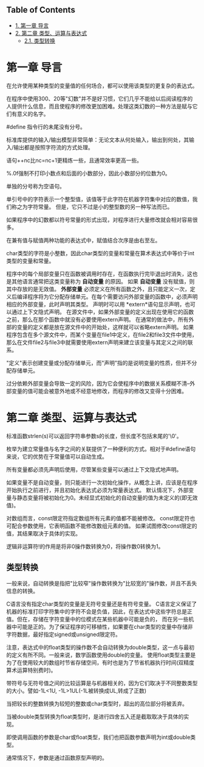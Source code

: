 <div id="table-of-contents">
<h2>Table of Contents</h2>
<div id="text-table-of-contents">
<ul>
<li><a href="#sec-1">1. 第一章 导言</a></li>
<li><a href="#sec-2">2. 第二章 类型、运算与表达式</a>
<ul>
<li><a href="#sec-2-1">2.1. 类型转换</a></li>
</ul>
</li>
</ul>
</div>
</div>

# 第一章 导言<a id="sec-1" name="sec-1"></a>

在允许使用某种类型的变量值的任何场合，都可以使用该类型的更复杂的表达式。

在程序中使用300、20等"幻数"并不是好习惯，它们几乎不能给以后阅读程序的人提供什么信息，而且使程序的修改更加困难。处理这类幻数的一种方法是赋与它们有意义的名字。

\#define 指令行的未尾没有分号。

标准库提供的输入/输出模型非常简单：无论文本从何处输入，输出到何处，其输入/输出都是按照字符流的方式处理。

语句++nc比nc=nc+1更精炼一些，且通常效率更高一些。

%.0f强制不打印小数点和后面的小数部分，因此小数部分的位数为0。

单独的分号称为空语句。

单引号中的字符表示一个整型值，该值等于此字符在机器字符集中对应的数值，我们称之为字符常量。
但是，它只不过是小的整型数的另一种写法而已。

如果程序中的幻数都以符号常量的形式出现，对程序进行大量修改就会相对容易很多。

在兼有值与赋值两种功能的表达式中，赋值结合次序是由右至左。

char类型的字符是小整数，因此char类型的变量和常量在算术表达式中等价于int类型的变量和常量。

程序中的每个局部变量只在函数被调用时存在，在函数执行完毕退出时消失，这也是其他语言通常把这类变量称为 **自动变量** 的原因。
如果 **自动变量** 没有赋值，则其中存放的是无效值。
 **外部变量** 必须定义在所有函数之外，且只能定义一次，定义后编译程序将为它分配存储单元。在每个需要访问外部变量的函数中，必须声明相应的外部变量，此时声明其类型。
声明时可以用 \*extern\*语句显示声明，也可以通过上下文隐式声明。
在源文件中，如果外部变量的定义出现在使用它的函数之前，那么在那个函数中就没有必要使用extern声明。
在通常的做法中，所有外部的变量的定义都是放在源文件中的开始处，这样就可以省略extern声明。
如果程序包含在多个源文件中，而某个变量在file1中定义，在file2和file3文件中使用，那么在文件file2与file3中就需要使用extern声明来建立该变量与其定义之间的联系。

"定义"表示创建变量或分配存储单元，而"声明"指的是说明变量的性质，但并不分配存储单元。

过分依赖外部变量会导致一定的风险，因为它会使程序中的数据关系模糊不清&#x2013;外部变量的值可能会被意外地或不经意地修改，而程序的修改又变得十分困难。

# 第二章 类型、运算与表达式<a id="sec-2" name="sec-2"></a>

标准函数strlen(s)可以返回字符串参数s的长度，但长度不包括末尾的'\\0'。

枚举为建立常量值与名字之间的关联提供了一种便利的方式。相对于#define语句来说，它的优势在于常量值可以自动生成。

所有变量都必须先声明后使用，尽管某些变量可以通过上下文隐式地声明。

如果变量不是自动变量，则只能进行一次初始化操作，从概念上讲，应该是在程序开始执行之前进行，并且初始化表达式必须为常量表达式。
默认情况下，外部变量与静态变量将被初始化为0。未经显式初始化的自动变量的值为未定义的(即无效值)。

对数组而言，const限定符指定数组所有元素的值都不能被修改。
const限定符也可配合参数使用，它表明函数不能修改数组元素的值。
如果试图修改const限定的值，其结果取决于具体的实现。

逻辑非运算符!的作用是将非0操作数转换为0，将操作数0转换为1。

## 类型转换<a id="sec-2-1" name="sec-2-1"></a>

一般来说，自动转换是指把"比较窄"操作数转换为"比较宽的"操作数，并且不丢失信息的转换。

  C语言没有指定char类型的变量是无符号变量还是有符号变量。
  C语言定义保证了机器的标准打印字符集中的字符不会是负值，因此，在表达式中这些字符总是正值。但在，存储在字符变量中的位模式在某些机器中可能是负的，
而在另一些机器中可能是正的。为了保证程序的可移植性，如果要在char类型的变量中存储非字符数据，最好指定signed或unsigned限定符。

 注意，表达式中的float类型的操作数不会自动转换为double类型，这一点与最初的定义有所不同。一般来说，数学函数使用double的变量。
使用float类型主要是为了在使用较大的数组时节省存储空间，有时也是为了节省机器执行时间(双精度算术运算特别费时)。

带符号与无符号值之间的比较运算是与机器相关的，因为它们取决于不同整数类型的大小。譬如-1L<1U, -1L>1UL(-1L被转换成UL,转成了正数)

当把较长的整数转换为较短的整数或char类型时，超出的高位部分将被丢弃。

当被double类型转换为float类型时，是进行四舍五入还是截取取决于具体的实现。

即使调用函数的参数是char或float类型，我们也把函数参数声明为int或double类型。

通常情况下，参数是通过函数原型声明的。